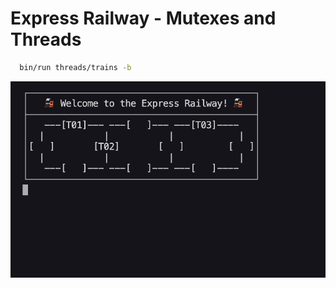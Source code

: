 # Express Railway - Mutexes and Threads

```bash
  bin/run threads/trains -b
```

![preview](image.png)
